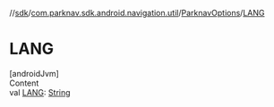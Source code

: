 //[sdk](../../../index.md)/[com.parknav.sdk.android.navigation.util](../index.md)/[ParknavOptions](index.md)/[LANG](-l-a-n-g.md)



# LANG  
[androidJvm]  
Content  
val [LANG](-l-a-n-g.md): [String](https://developer.android.com/reference/kotlin/java/lang/String.html)  



